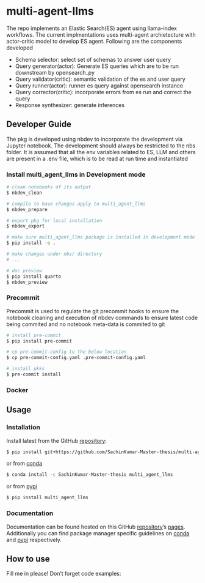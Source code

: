 # multi-agent-llms
The repo implements an Elastic Search(ES) agent using llama-index workflows.
The current implmentations uses multi-agent archietecture with actor-critic model to develop ES agent.
Following are the components developed
- Schema selector: select set of schemas to answer user query
- Query generator(actor): Generate ES queries which are to be run downstream by opensearch_py
- Query validator(critic): semantic validation of the es and user query
- Query runner(actor): runner es query against opensearch instance
- Query corrector(critic): incorporate errors from es run and correct the query
- Response synthesizer: generate inferences


## Developer Guide

The pkg is developed using nbdev to incorporate the development via Jupyter notebook. The development should always be restricted to the nbs folder. It is assumed that all the env variables related to ES, LLM and others are present in a .env file, which is to be read at run time and instantiated

### Install multi_agent_llms in Development mode
``` sh
# clean notebooks of its output
$ nbdev_clean

# compile to have changes apply to multi_agent_llms
$ nbdev_prepare

# export pkg for local installation
$ nbdev_export

# make sure multi_agent_llms package is installed in development mode
$ pip install -e .

# make changes under nbs/ directory
# ...

# doc preview
$ pip install quarto
$ nbdev_preview

```

### Precommit
Precommit is used to regulate the git precommit hooks to ensure the notebook cleaning and execution of nbdev commands to ensure latest code being commited and no notebook meta-data is commited to git
``` sh
# install pre-commit
$ pip install pre-commit

# cp pre-commit-config to the below location
$ cp pre-commit-config.yaml .pre-commit-config.yaml

# install pkks
$ pre-commit install

```
### Docker


## Usage

### Installation

Install latest from the GitHub
[repository](https://github.com/SachinKumar-Master-thesis/multi-agent-llms):

``` sh
$ pip install git+https://github.com/SachinKumar-Master-thesis/multi-agent-llms.git
```

or from
[conda](https://anaconda.org/SachinKumar-Master-thesis/multi-agent-llms)

``` sh
$ conda install -c SachinKumar-Master-thesis multi_agent_llms
```

or from [pypi](https://pypi.org/project/multi-agent-llms/)

``` sh
$ pip install multi_agent_llms
```

### Documentation

Documentation can be found hosted on this GitHub
[repository](https://github.com/SachinKumar-Master-thesis/multi-agent-llms)’s
[pages](https://SachinKumar-Master-thesis.github.io/multi-agent-llms/).
Additionally you can find package manager specific guidelines on
[conda](https://anaconda.org/SachinKumar-Master-thesis/multi-agent-llms)
and [pypi](https://pypi.org/project/multi-agent-llms/) respectively.

## How to use

Fill me in please! Don’t forget code examples:

``` python

```
